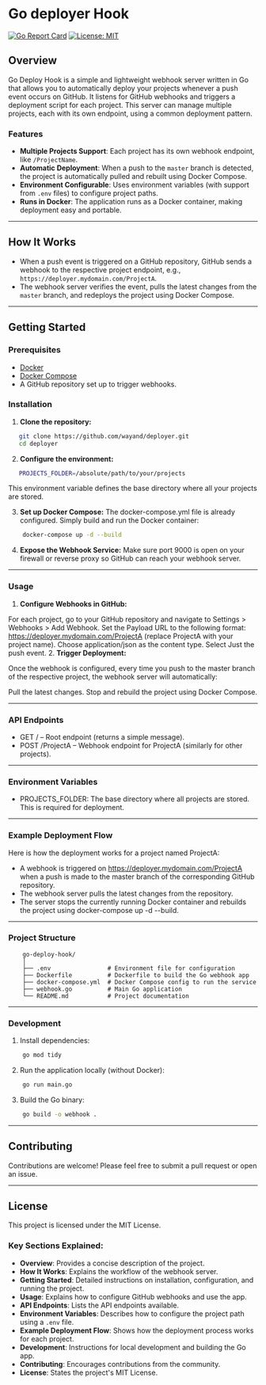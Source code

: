 # Go deployer Hook

[![Go Report Card](https://goreportcard.com/badge/github.com/wayand/deployer)](https://goreportcard.com/report/github.com/wayand/deployer)
[![License: MIT](https://img.shields.io/badge/License-MIT-yellow.svg)](https://opensource.org/licenses/MIT)

## Overview

Go Deploy Hook is a simple and lightweight webhook server written in Go that allows you to automatically deploy your projects whenever a push event occurs on GitHub. It listens for GitHub webhooks and triggers a deployment script for each project. This server can manage multiple projects, each with its own endpoint, using a common deployment pattern.

### Features

- **Multiple Projects Support**: Each project has its own webhook endpoint, like `/ProjectName`.
- **Automatic Deployment**: When a push to the `master` branch is detected, the project is automatically pulled and rebuilt using Docker Compose.
- **Environment Configurable**: Uses environment variables (with support from `.env` files) to configure project paths.
- **Runs in Docker**: The application runs as a Docker container, making deployment easy and portable.

---

## How It Works

- When a push event is triggered on a GitHub repository, GitHub sends a webhook to the respective project endpoint, e.g., `https://deployer.mydomain.com/ProjectA`.
- The webhook server verifies the event, pulls the latest changes from the `master` branch, and redeploys the project using Docker Compose.

---

## Getting Started

### Prerequisites

- [Docker](https://docs.docker.com/get-docker/)
- [Docker Compose](https://docs.docker.com/compose/install/)
- A GitHub repository set up to trigger webhooks.

### Installation

1. **Clone the repository:**

```bash
   git clone https://github.com/wayand/deployer.git
   cd deployer
```

2. **Configure the environment:**

```bash
   PROJECTS_FOLDER=/absolute/path/to/your/projects
```
   This environment variable defines the base directory where all your projects are stored.

3. **Set up Docker Compose:**
    The docker-compose.yml file is already configured. Simply build and run the Docker container:

```bash
    docker-compose up -d --build
```

4. **Expose the Webhook Service:**
    Make sure port 9000 is open on your firewall or reverse proxy so GitHub can reach your webhook server.

---
### Usage

1. **Configure Webhooks in GitHub:**

For each project, go to your GitHub repository and navigate to Settings > Webhooks > Add Webhook.
Set the Payload URL to the following format: https://deployer.mydomain.com/ProjectA (replace ProjectA with your project name).
Choose application/json as the content type.
Select Just the push event.
2. **Trigger Deployment:**

Once the webhook is configured, every time you push to the master branch of the respective project, the webhook server will automatically:

Pull the latest changes.
Stop and rebuild the project using Docker Compose.

---
### API Endpoints
- GET / – Root endpoint (returns a simple message).
- POST /ProjectA – Webhook endpoint for ProjectA (similarly for other projects).

---
### Environment Variables
- PROJECTS_FOLDER: The base directory where all projects are stored. This is required for deployment.

---
### Example Deployment Flow
Here is how the deployment works for a project named ProjectA:

- A webhook is triggered on https://deployer.mydomain.com/ProjectA when a push is made to the master branch of the corresponding GitHub repository.
- The webhook server pulls the latest changes from the repository.
- The server stops the currently running Docker container and rebuilds the project using docker-compose up -d --build.

---
### Project Structure

```text
    go-deploy-hook/
    │
    ├── .env                # Environment file for configuration
    ├── Dockerfile          # Dockerfile to build the Go webhook app
    ├── docker-compose.yml  # Docker Compose config to run the service
    ├── webhook.go          # Main Go application
    └── README.md           # Project documentation

```

---
### Development

1. Install dependencies:
```bash
    go mod tidy
```

2. Run the application locally (without Docker):
```bash
    go run main.go
```

3. Build the Go binary:
```bash
    go build -o webhook .
```

---
## Contributing
Contributions are welcome! Please feel free to submit a pull request or open an issue.

---
## License
This project is licensed under the MIT License.


### Key Sections Explained:
- **Overview**: Provides a concise description of the project.
- **How It Works**: Explains the workflow of the webhook server.
- **Getting Started**: Detailed instructions on installation, configuration, and running the project.
- **Usage**: Explains how to configure GitHub webhooks and use the app.
- **API Endpoints**: Lists the API endpoints available.
- **Environment Variables**: Describes how to configure the project path using a `.env` file.
- **Example Deployment Flow**: Shows how the deployment process works for each project.
- **Development**: Instructions for local development and building the Go app.
- **Contributing**: Encourages contributions from the community.
- **License**: States the project's MIT License.


